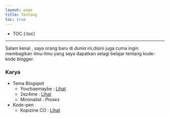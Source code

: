 ```yaml
---
layout: page
title: Tentang
toc: true
---
```

* TOC
{:toc}

----

Salam kenal , saya orang baru di <em>dunia</em> ini,disini juga cuma ingin membagikan ilmu-ilmu yang saya dapatkan selagi belajar tentang kode-kode <em>blogger</em>.

### Karya
* Tema Blogspot
   - Yourbaemaybe : [Lihat](https://urbaemyb.blogspot.com)
   - 2ez4me : [Lihat](https://toez4me.blogspot.com/)
   - Minimalist : _Proses_
* Kode-pen 
   - Kopizine CO : [Lihat](https://codepen.io/yourbaemyb/full/bmPBxr/)
